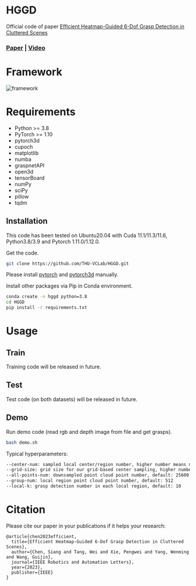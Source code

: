 # HGGD

Official code of paper [Efficient Heatmap-Guided 6-Dof Grasp Detection in Cluttered Scenes](https://ieeexplore.ieee.org/document/10168242)

### [Paper](https://ieeexplore.ieee.org/abstract/document/10168242/) | [Video](https://www.youtube.com/watch?v=V8gG1eHbrsU)

# Framework

![framework](./figures/framework.jpg)

# Requirements

- Python >= 3.8
- PyTorch >= 1.10
- pytorch3d
- cupoch
- matplotlib
- numba
- graspnetAPI
- open3d
- tensorBoard
- numPy
- sciPy
- pillow
- tqdm

## Installation

This code has been tested on Ubuntu20.04 with Cuda 11.1/11.3/11.6, Python3.8/3.9 and Pytorch 1.11.0/1.12.0.

Get the code.

```bash
git clone https://github.com/THU-VCLab/HGGD.git
```

Please install [pytorch](https://pytorch.org/) and [pytorch3d](https://github.com/facebookresearch/pytorch3d/blob/main/INSTALL.md) manually.

Install other packages via Pip in Conda environment.

```bash
conda create -n hggd python=3.8
cd HGGD
pip install -r requirements.txt
```

# Usage

## Train

Training code will be released in future.

## Test

Test code (on both datasets) will be released in future.

## Demo

Run demo code (read rgb and depth image from file and get grasps).

```bash
bash demo.sh
```

Typical hyperparameters:

```bash
--center-num: sampled local center/region number, higher number means more regions&grasps, but gets slower speed, default: 48
--grid-size: grid size for our grid-based center sampling, higher number means sparser centers, default: 8
--all-points-num: downsampled point cloud point number, default: 25600
--group-num: local region point cloud point number, default: 512
--local-k: grasp detection number in each local region, default: 10
```

# Citation

Please cite our paper in your publications if it helps your research:

```
@article{chen2023efficient,
  title={Efficient Heatmap-Guided 6-Dof Grasp Detection in Cluttered Scenes},
  author={Chen, Siang and Tang, Wei and Xie, Pengwei and Yang, Wenming and Wang, Guijin},
  journal={IEEE Robotics and Automation Letters},
  year={2023},
  publisher={IEEE}
}
```
